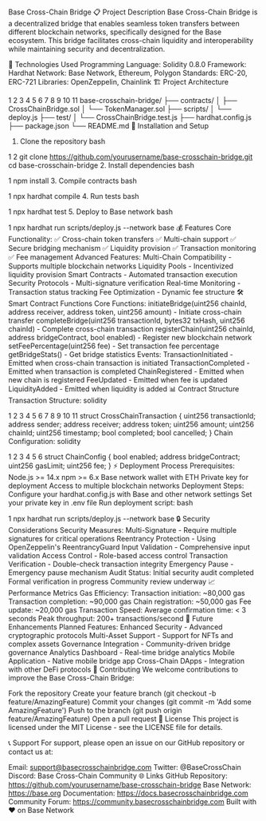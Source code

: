 Base Cross-Chain Bridge
📋 Project Description
Base Cross-Chain Bridge is a decentralized bridge that enables seamless token transfers between different blockchain networks, specifically designed for the Base ecosystem. This bridge facilitates cross-chain liquidity and interoperability while maintaining security and decentralization.

🔧 Technologies Used
Programming Language: Solidity 0.8.0
Framework: Hardhat
Network: Base Network, Ethereum, Polygon
Standards: ERC-20, ERC-721
Libraries: OpenZeppelin, Chainlink
🏗️ Project Architecture


1
2
3
4
5
6
7
8
9
10
11
base-crosschain-bridge/
├── contracts/
│   ├── CrossChainBridge.sol
│   └── TokenManager.sol
├── scripts/
│   └── deploy.js
├── test/
│   └── CrossChainBridge.test.js
├── hardhat.config.js
├── package.json
└── README.md
🚀 Installation and Setup
1. Clone the repository
bash


1
2
git clone https://github.com/yourusername/base-crosschain-bridge.git
cd base-crosschain-bridge
2. Install dependencies
bash


1
npm install
3. Compile contracts
bash


1
npx hardhat compile
4. Run tests
bash


1
npx hardhat test
5. Deploy to Base network
bash


1
npx hardhat run scripts/deploy.js --network base
💰 Features
Core Functionality:
✅ Cross-chain token transfers
✅ Multi-chain support
✅ Secure bridging mechanism
✅ Liquidity provision
✅ Transaction monitoring
✅ Fee management
Advanced Features:
Multi-Chain Compatibility - Supports multiple blockchain networks
Liquidity Pools - Incentivized liquidity provision
Smart Contracts - Automated transaction execution
Security Protocols - Multi-signature verification
Real-time Monitoring - Transaction status tracking
Fee Optimization - Dynamic fee structure
🛠️ Smart Contract Functions
Core Functions:
initiateBridge(uint256 chainId, address receiver, address token, uint256 amount) - Initiate cross-chain transfer
completeBridge(uint256 transactionId, bytes32 txHash, uint256 chainId) - Complete cross-chain transaction
registerChain(uint256 chainId, address bridgeContract, bool enabled) - Register new blockchain network
setFeePercentage(uint256 fee) - Set transaction fee percentage
getBridgeStats() - Get bridge statistics
Events:
TransactionInitiated - Emitted when cross-chain transaction is initiated
TransactionCompleted - Emitted when transaction is completed
ChainRegistered - Emitted when new chain is registered
FeeUpdated - Emitted when fee is updated
LiquidityAdded - Emitted when liquidity is added
📊 Contract Structure
Transaction Structure:
solidity


1
2
3
4
5
6
7
8
9
10
11
struct CrossChainTransaction {
    uint256 transactionId;
    address sender;
    address receiver;
    address token;
    uint256 amount;
    uint256 chainId;
    uint256 timestamp;
    bool completed;
    bool cancelled;
}
Chain Configuration:
solidity


1
2
3
4
5
6
struct ChainConfig {
    bool enabled;
    address bridgeContract;
    uint256 gasLimit;
    uint256 fee;
}
⚡ Deployment Process
Prerequisites:
Node.js >= 14.x
npm >= 6.x
Base network wallet with ETH
Private key for deployment
Access to multiple blockchain networks
Deployment Steps:
Configure your hardhat.config.js with Base and other network settings
Set your private key in .env file
Run deployment script:
bash


1
npx hardhat run scripts/deploy.js --network base
🔒 Security Considerations
Security Measures:
Multi-Signature - Require multiple signatures for critical operations
Reentrancy Protection - Using OpenZeppelin's ReentrancyGuard
Input Validation - Comprehensive input validation
Access Control - Role-based access control
Transaction Verification - Double-check transaction integrity
Emergency Pause - Emergency pause mechanism
Audit Status:
Initial security audit completed
Formal verification in progress
Community review underway
📈 Performance Metrics
Gas Efficiency:
Transaction initiation: ~80,000 gas
Transaction completion: ~90,000 gas
Chain registration: ~50,000 gas
Fee update: ~20,000 gas
Transaction Speed:
Average confirmation time: < 3 seconds
Peak throughput: 200+ transactions/second
🔄 Future Enhancements
Planned Features:
Enhanced Security - Advanced cryptographic protocols
Multi-Asset Support - Support for NFTs and complex assets
Governance Integration - Community-driven bridge governance
Analytics Dashboard - Real-time bridge analytics
Mobile Application - Native mobile bridge app
Cross-Chain DApps - Integration with other DeFi protocols
🤝 Contributing
We welcome contributions to improve the Base Cross-Chain Bridge:

Fork the repository
Create your feature branch (git checkout -b feature/AmazingFeature)
Commit your changes (git commit -m 'Add some AmazingFeature')
Push to the branch (git push origin feature/AmazingFeature)
Open a pull request
📄 License
This project is licensed under the MIT License - see the LICENSE file for details.

📞 Support
For support, please open an issue on our GitHub repository or contact us at:

Email: support@basecrosschainbridge.com
Twitter: @BaseCrossChain
Discord: Base Cross-Chain Community
🌐 Links
GitHub Repository: https://github.com/yourusername/base-crosschain-bridge
Base Network: https://base.org
Documentation: https://docs.basecrosschainbridge.com
Community Forum: https://community.basecrosschainbridge.com
Built with ❤️ on Base Network

